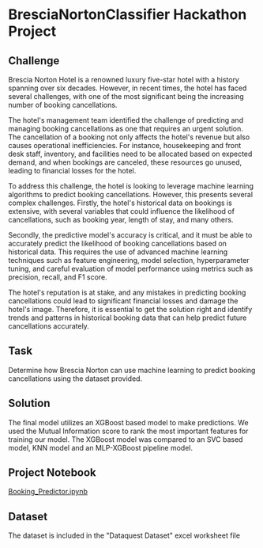 # BresciaNortonClassifier Hackathon Project
## Challenge
Brescia Norton Hotel is a renowned luxury five-star hotel with a history spanning over six decades. However, in recent times, the hotel has faced several challenges, with one of the most significant being the increasing number of booking cancellations. 

The hotel's management team identified the challenge of predicting and managing booking cancellations as one that requires an urgent solution. The cancellation of a booking not only affects the hotel's revenue but also causes operational inefficiencies. For instance, housekeeping and front desk staff, inventory, and facilities need to be allocated based on expected demand, and when bookings are canceled, these resources go unused, leading to financial losses for the hotel.

To address this challenge, the hotel is looking to leverage machine learning algorithms to predict booking cancellations. However, this presents several complex challenges. Firstly, the hotel's historical data on bookings is extensive, with several variables that could influence the likelihood of cancellations, such as booking year, length of stay, and many others.

Secondly, the predictive model's accuracy is critical, and it must be able to accurately predict the likelihood of booking cancellations based on historical data. This requires the use of advanced machine learning techniques such as feature engineering, model selection, hyperparameter tuning, and careful evaluation of model performance using metrics such as precision, recall, and F1 score.

The hotel's reputation is at stake, and any mistakes in predicting booking cancellations could lead to significant financial losses and damage the hotel's image. Therefore, it is essential to get the solution right and identify trends and patterns in historical booking data that can help predict future cancellations accurately.

## Task
Determine how Brescia Norton can use machine learning to predict booking cancellations using the dataset provided.

## Solution
The final model utilizes an XGBoost based model to make predictions. We used the Mutual Information score to rank the most important features for training our model. The XGBoost model was compared to an SVC based model, KNN model and an MLP-XGBoost pipeline model.

## Project Notebook
[Booking_Predictor.ipynb](https://github.com/dkadiry/BresciaNortonClassifier/blob/main/Booking_Predictor.ipynb)

## Dataset
The dataset is included in the "Dataquest Dataset" excel worksheet file
